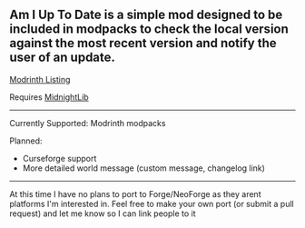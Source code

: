 Am I Up To Date is a simple mod designed to be included in modpacks to check the local version against the most recent version and notify the user of an update.
---------------------------------------------------------------------------------------------------------------------------------------------------------------------------------------------------------------------------------------------

[Modrinth Listing](https://modrinth.com/project/aiutd)

Requires [MidnightLib](https://github.com/TeamMidnightDust/MidnightLib)

---------------------------------------------------------------------------------------------------------------------------------------------------------------------------------------------------------------------------------------------

Currently Supported:
Modrinth modpacks

Planned:

* Curseforge support
* More detailed world message (custom message, changelog link)
---------------------------------------------------------------------------------------------------------------------------------------------------------------------------------------------------------------------------------------------

At this time I have no plans to port to Forge/NeoForge as they arent platforms I'm interested in. Feel free to make your own port (or submit a pull request) and let me know so I can link people to it

